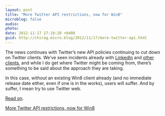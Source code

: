 ```yaml
---
layout: post
title: "More Twitter API restrictions, now for Win8"
microblog: false
audio: 
photo: 
date: 2012-11-17 17:10:28 +0400
guid: http://chirag.micro.blog/2012/11/17/more-twitter-api.html
---
```

<p>The news continues with Twitter’s new API policies continuing to cut down on Twitter clients. We’ve seen incidents already with <a href="http://blog.chirag.biz/post/35559968490/twitter-vs-linkedin" target="_blank">LinkedIn</a> and <a href="http://blog.chirag.biz/post/35133587524/goodbye-twimbow" target="_blank">other clients</a>, and while I do get where Twitter might be coming from, there’s something to be said about the approach they are taking.</p>
<p>In this case, without an existing Win8 client already (and no immediate release date either, even if one is in the works), users will suffer. And by suffer, I mean try to use Twitter web.</p>
<p><a href="http://www.windowsobserver.com/2012/11/16/breaking-twitter-completely-slams-the-door-on-tweetro-refuses-to-offer-exemption-to-user-token-limits/" target="_blank">Read on</a>.</p>
<p><a href="http://www.windowsobserver.com/2012/11/16/breaking-twitter-completely-slams-the-door-on-tweetro-refuses-to-offer-exemption-to-user-token-limits/" target="_blank">More Twitter API restrictions, now for Win8</a></p>

